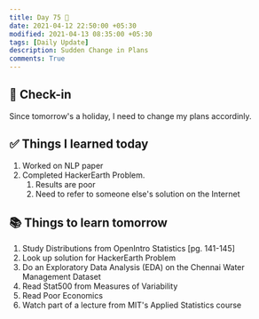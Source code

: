 ```yaml
---
title: Day 75 🧂
date: 2021-04-12 22:50:00 +05:30
modified: 2021-04-13 08:35:00 +05:30
tags: [Daily Update]
description: Sudden Change in Plans
comments: True
---
```


## 📩 Check-in

Since tomorrow's a holiday, I need to change my plans accordinly.

## ✅ Things I learned today

1. Worked on NLP paper
2. Completed HackerEarth Problem.
   1. Results are poor
   2. Need to refer to someone else's solution on the Internet

## 📚 Things to learn tomorrow

1. Study Distributions from OpenIntro Statistics [pg. 141-145]
2. Look up solution for HackerEarth Problem
3. Do an Exploratory Data Analysis (EDA) on the Chennai Water Management Dataset
4. Read Stat500 from Measures of Variability
5. Read Poor Economics
6. Watch part of a lecture from MIT's Applied Statistics course
